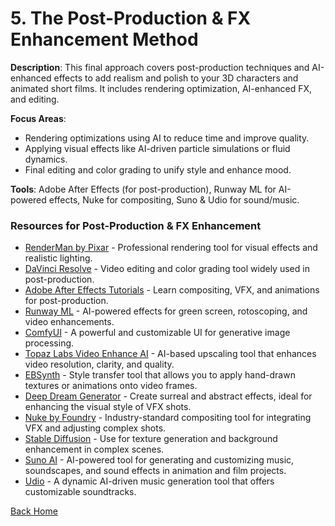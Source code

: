 # 5. The Post-Production & FX Enhancement Method

**Description**: This final approach covers post-production techniques and AI-enhanced effects to add realism and polish to your 3D characters and animated short films. It includes rendering optimization, AI-enhanced FX, and editing.

**Focus Areas**:
- Rendering optimizations using AI to reduce time and improve quality.
- Applying visual effects like AI-driven particle simulations or fluid dynamics.
- Final editing and color grading to unify style and enhance mood.

**Tools**: Adobe After Effects (for post-production), Runway ML for AI-powered effects, Nuke for compositing, Suno & Udio for sound/music.

### Resources for Post-Production & FX Enhancement
- [RenderMan by Pixar](https://renderman.pixar.com/) - Professional rendering tool for visual effects and realistic lighting.
- [DaVinci Resolve](https://www.blackmagicdesign.com/products/davinciresolve/) - Video editing and color grading tool widely used in post-production.
- [Adobe After Effects Tutorials](https://helpx.adobe.com/after-effects/tutorials.html) - Learn compositing, VFX, and animations for post-production.
- [Runway ML](https://runwayml.com/) - AI-powered effects for green screen, rotoscoping, and video enhancements.
- [ComfyUI](https://github.com/comfyanonymous/ComfyUI) - A powerful and customizable UI for generative image processing.
- [Topaz Labs Video Enhance AI](https://www.topazlabs.com/video-enhance-ai) - AI-based upscaling tool that enhances video resolution, clarity, and quality.
- [EBSynth](https://ebsynth.com/) - Style transfer tool that allows you to apply hand-drawn textures or animations onto video frames.
- [Deep Dream Generator](https://deepdreamgenerator.com/) - Create surreal and abstract effects, ideal for enhancing the visual style of VFX shots.
- [Nuke by Foundry](https://www.foundry.com/products/nuke) - Industry-standard compositing tool for integrating VFX and adjusting complex shots.
- [Stable Diffusion](https://stability.ai/) - Use for texture generation and background enhancement in complex scenes.
- [Suno AI](https://www.suno.ai/) - AI-powered tool for generating and customizing music, soundscapes, and sound effects in animation and film projects.
- [Udio](https://www.udio.ai/) - A dynamic AI-driven music generation tool that offers customizable soundtracks.

[Back Home](/)

